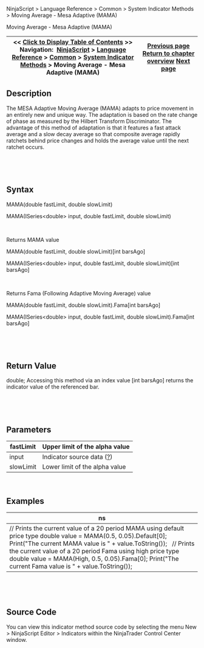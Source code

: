 ﻿


NinjaScript \> Language Reference \> Common \> System Indicator Methods \> Moving Average \- Mesa Adaptive (MAMA)






















Moving Average \- Mesa Adaptive (MAMA)







| \<\< [Click to Display Table of Contents](moving_average_-_mesa_adaptive.md) \>\> **Navigation:**     [NinjaScript](ninjascript-1.md) \> [Language Reference](language_reference_wip-1.md) \> [Common](common-1.md) \> [System Indicator Methods](indicators-1.md) \> Moving Average \- Mesa Adaptive (MAMA) | [Previous page](moving_average_-_kaufmans_adap-1.md) [Return to chapter overview](indicators-1.md) [Next page](moving_average_-_simple_sma-1.md) |
| --- | --- |











## Description


The MESA Adaptive Moving Average (MAMA) adapts to price movement in an entirely new and unique way. The adaptation is based on the rate change of phase as measured by the Hilbert Transform Discriminator. The advantage of this method of adaptation is that it features a fast attack average and a slow decay average so that composite average rapidly ratchets behind price changes and holds the average value until the next ratchet occurs. 


 


 


## Syntax


MAMA(double fastLimit, double slowLimit)  

MAMA(ISeries\<double\> input, double fastLimit, double slowLimit)


 


Returns MAMA value  

MAMA(double fastLimit, double slowLimit)\[int barsAgo]  

MAMA(ISeries\<double\> input, double fastLimit, double slowLimit)\[int barsAgo]


 


Returns Fama (Following Adaptive Moving Average) value  

MAMA(double fastLimit, double slowLimit).Fama\[int barsAgo]  

MAMA(ISeries\<double\> input, double fastLimit, double slowLimit).Fama\[int barsAgo]


 


 


## Return Value


double; Accessing this method via an index value \[int barsAgo] returns the indicator value of the referenced bar.


 


 


## Parameters




| fastLimit | Upper limit of the alpha value |
| --- | --- |
| input | Indicator source data ([?](valid_input_data_for_indicator-1.md)) |
| slowLimit | Lower limit of the alpha value |



 


## 


## Examples




| ns |
| --- |
| // Prints the current value of a 20 period MAMA using default price type double value \= MAMA(0\.5, 0\.05).Default\[0]; Print("The current MAMA value is " \+ value.ToString());   // Prints the current value of a 20 period Fama using high price type double value \= MAMA(High, 0\.5, 0\.05).Fama\[0]; Print("The current Fama value is " \+ value.ToString()); |



 


 


## Source Code


You can view this indicator method source code by selecting the menu New \> NinjaScript Editor \> Indicators within the NinjaTrader Control Center window.








